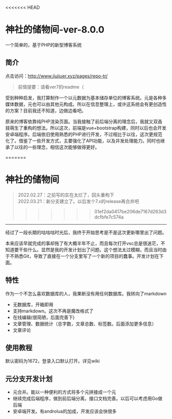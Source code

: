 <<<<<<< HEAD
# 神社的储物间-ver-8.0.0

一个简单的，基于PHP的新型博客系统

## 简介

点击访问：<http://www.jiujiuer.xyz/pages/repo-tr/>  

>前情提要：请看ver7的readme（

受到种种启发，我打算制作一个以元数据为基本储存单位的博客系统。元是各种多媒体数据，元也可以由其他元构成。所以在信息整理上，或许这系统会有更创造性的方案？目前我还不知道，边做边看吧。

原来的博客依靠纯PHP渲染页面。当我接触了前后端分离的理念后，我就又双叒叕萌生了重构的想法。所以这次，前端是vue+bootstrap构建，同时以后也会开发安卓端程序。后端依旧使用熟悉的PHP进行开发，不过相比于以往，这次更规范化了。借鉴了一些开发方式，主要强化了API功能，以及并发处理能力。同时也继承了以往的一些理念，相信这次能够做得更好。

=======
# 神社的储物间
>2022.02.27：之前写的实在太烂了，回头重构下  
2022.03.21：新分支建立了。以后发个7.x的release再合并吧
>>>>>>> 01ef2da0417be206de7167d263d3dcfbfe7c574a
---

经过了一段长期的咕咕咕时光后，我终于开始思考是不是这次更新哪里出了问题。

本来应该早就完成的事却拖了有大概半年不止，而且每次打开vsc总是很迷茫，不知道要干些什么。显然是我的开发计划出了问题。这个想法太过模糊，而且当时由于不熟悉Git，导致了直接在一个分支里写了一个新的项目的蠢事。开发计划在下面。

## 特性

作为一个不怎么喜欢数据库的人，我果断没有用任何数据库。我转向了markdown
- 无数据库，开箱即用
- 支持markdown。这次不再是魔改格式了
- 在线编辑(很简陋，后面完善下)
- 文章管理、数据统计（总字数，文章总数、标签数。后面添加更多信息）
- 文章评论

## 使用教程

默认密码为1672，登录入口默认打开。详见wiki

## 元分支开发计划

- 元合并。能以一种便利的方式将多个元拼接成一个元
- 继续完成后端程序，做到前后端分离，接口文档完善。以后可以考虑用Go做后端
- 安卓端开发。有androlua的加成，开发应该会快很多
